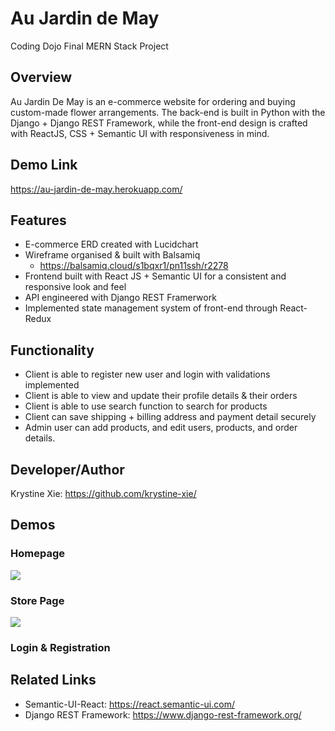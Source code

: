 # Au Jardin de May
  Coding Dojo Final MERN Stack Project

## Overview
  Au Jardin De May is an e-commerce website for ordering and buying custom-made flower arrangements. The back-end is built in Python with the Django + Django REST Framework, while the front-end design is crafted with ReactJS, CSS + Semantic UI with responsiveness in mind.
  
## Demo Link
https://au-jardin-de-may.herokuapp.com/
  
## Features
  * E-commerce ERD created with Lucidchart
  * Wireframe organised & built with Balsamiq
    * https://balsamiq.cloud/s1bqxr1/pn11ssh/r2278
  * Frontend built with React JS + Semantic UI for a consistent and responsive look and feel
  * API engineered with Django REST Framerwork
  * Implemented state management system of front-end through React-Redux

## Functionality
  * Client is able to register new user and login with validations implemented
  * Client is able to view and update their profile details & their orders
  * Client is able to use search function to search for products
  * Client can save shipping + billing address and payment detail securely
  * Admin user can add products, and edit users, products, and order details. 

## Developer/Author
  Krystine Xie: https://github.com/krystine-xie/

## Demos
  ### Homepage 
  ![](client/gifs/home.gif)
  
  ### Store Page
  ![](client/gifs/store.gif)
  
  ### Login & Registration
  
## Related Links
  * Semantic-UI-React: https://react.semantic-ui.com/
  * Django REST Framework: https://www.django-rest-framework.org/

